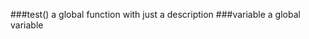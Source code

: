 <a name="test"></a>
###test()
a global function with just a description
###variable
a global variable


